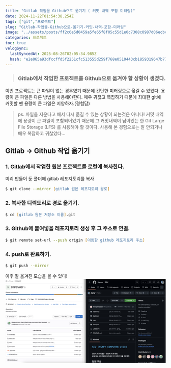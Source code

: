 ```yaml
---
title: "Gitlab 작업을 Github으로 옮기기 ( 커밋 내역 포함 미러링)"
date: 2024-11-22T01:54:38.254Z
tags: ["git","프로젝트"]
slug: "Gitlab-작업을-Github으로-옮기기-커밋-내역-포함-미러링"
image: "../assets/posts/ff2c6e5d0459a5fe65f8f05c55d1e0c7308c0987d06ecbc0d597e8be997726fe.png"
categories: 프로젝트
toc: true
velogSync:
  lastSyncedAt: 2025-08-26T02:05:34.985Z
  hash: "e2e065a93dfccffd5f2251cfc513555d259f768e0510443cb1859319647b77b0"
---
```


> ### Gitlab에서 작업한 프로젝트를 Github으로 옮겨야 할 상황이 생겼다. 
이번 프로젝트는 큰 파일이 없는 경우였기 때문에 간단한 미러링으로 옮길 수 있었다. 용량이 큰 파일은 다른 방법을 사용해야한다. 매우 귀찮고 복잡하기 때문에 최대한 git에 커밋할 땐 용량이 큰 파일은 지양하자.(경험담)

>ps. 파일을 지운다고 해서 다시 옮길 수 있는 상황이 되는것은 아니다! 커밋 내역에 용량이 큰 파일이 포함되어있기 때문에 그 커밋내역이 남아있는 한 Git Large File Storage (LFS) 를 사용해야 할 것이다. 사용해 본 경험으로는 잘 안되거나 매우 복잡하고 귀찮았다...

## Gitlab -> Github 작업 옮기기

### 1. Gitlab에서 작업한 원본 프로젝트를 로컬에 복사한다.
미리 만들어 둔 폴더에 gitlab 레포지토리를 복사
```zsh
$ git clone --mirror [gitlab 원본 레포지토리 경로]
```

### 2. 복사한 디렉토리로 경로 옮기기.
```zsh
$ cd [gitlab 원본 저장소 이름].git
```

### 3. Github에 붙여넣을 레포지토리 생성 후 그 주소로 연결.
```zsh
$ git remote set-url --push origin [이동할 github 레포지토리 주소]
```

### 4. push로 완료하기.
```zsh
$ git push --mirror
```

이후 잘 옮겨진 모습을 볼 수 있다!![](/assets/posts/ff2c6e5d0459a5fe65f8f05c55d1e0c7308c0987d06ecbc0d597e8be997726fe.png)
